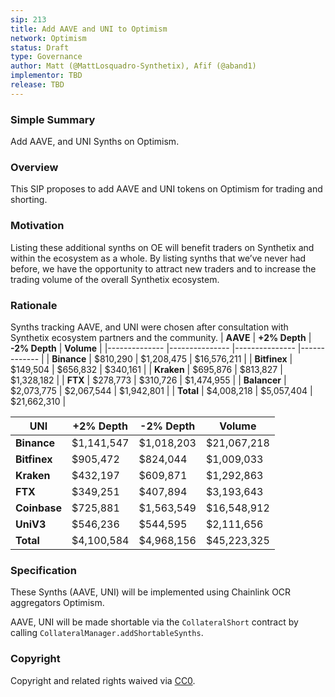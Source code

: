 ```yaml
---
sip: 213
title: Add AAVE and UNI to Optimism
network: Optimism
status: Draft
type: Governance
author: Matt (@MattLosquadro-Synthetix), Afif (@aband1)
implementor: TBD
release: TBD 
---
```


### Simple Summary

Add AAVE, and UNI Synths on Optimism.

### Overview

This SIP proposes to add AAVE and UNI tokens on Optimism for trading and shorting.

### Motivation

Listing these additional synths on OE will benefit traders on Synthetix and within the ecosystem as a whole. By listing synths that we’ve never had before, we have the opportunity to attract new traders and to increase the trading volume of the overall Synthetix ecosystem.

### Rationale

Synths tracking AAVE, and UNI were chosen after consultation with Synthetix ecosystem partners and the community.
| **AAVE**     	| **+2% Depth** 	| **-2% Depth** 	| **Volume**  	|
|--------------	|---------------	|---------------	|-------------	|
| **Binance**  	|    $810,290   	|   $1,208,475  	| $16,576,211 	|
| **Bitfinex** 	|    $149,504   	|    $656,832   	|   $340,161  	|
| **Kraken**   	|    $695,876   	|    $813,827   	|  $1,328,182 	|
| **FTX**      	|    $278,773   	|    $310,726   	|  $1,474,955 	|
| **Balancer** 	|   $2,073,775  	|   $2,067,544  	|  $1,942,801 	|
| **Total**    	|   $4,008,218  	|   $5,057,404  	| $21,662,310 	|


| **UNI**      	| **+2% Depth** 	| **-2% Depth** 	| **Volume**  	|
|--------------	|---------------	|---------------	|-------------	|
| **Binance**  	|   $1,141,547  	|   $1,018,203  	| $21,067,218 	|
| **Bitfinex** 	|    $905,472   	|    $824,044   	|  $1,009,033 	|
| **Kraken**   	|    $432,197   	|    $609,871   	|  $1,292,863 	|
| **FTX**      	|    $349,251   	|    $407,894   	|  $3,193,643 	|
| **Coinbase** 	|    $725,881   	|   $1,563,549  	| $16,548,912 	|
| **UniV3**    	|    $546,236   	|    $544,595   	|  $2,111,656 	|
| **Total**    	|   $4,100,584  	|   $4,968,156  	| $45,223,325 	|
### Specification

These Synths (AAVE, UNI) will be implemented using Chainlink OCR aggregators Optimism.

AAVE, UNI will be made shortable via the `CollateralShort` contract by calling `CollateralManager.addShortableSynths`.

### Copyright

Copyright and related rights waived via [CC0](https://creativecommons.org/publicdomain/zero/1.0/).


